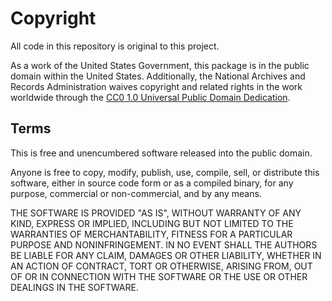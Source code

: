 # Copyright

All code in this repository is original to this project.

As a work of the United States Government, this package is in the
public domain within the United States. Additionally, the National
Archives and Records Administration waives copyright and related
rights in the work worldwide through the
[CC0 1.0 Universal Public Domain Dedication](https://creativecommons.org/publicdomain/zero/1.0/).

## Terms

This is free and unencumbered software released into the public domain.

Anyone is free to copy, modify, publish, use, compile, sell, or
distribute this software, either in source code form or as a compiled
binary, for any purpose, commercial or non-commercial, and by any
means.

THE SOFTWARE IS PROVIDED "AS IS", WITHOUT WARRANTY OF ANY KIND,
EXPRESS OR IMPLIED, INCLUDING BUT NOT LIMITED TO THE WARRANTIES OF
MERCHANTABILITY, FITNESS FOR A PARTICULAR PURPOSE AND NONINFRINGEMENT.
IN NO EVENT SHALL THE AUTHORS BE LIABLE FOR ANY CLAIM, DAMAGES OR
OTHER LIABILITY, WHETHER IN AN ACTION OF CONTRACT, TORT OR OTHERWISE,
ARISING FROM, OUT OF OR IN CONNECTION WITH THE SOFTWARE OR THE USE OR
OTHER DEALINGS IN THE SOFTWARE.
